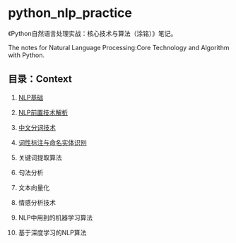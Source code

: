 # python_nlp_practice

《Python自然语言处理实战：核心技术与算法（涂铭）》笔记。

The notes for Natural Language Processing:Core Technology and Algorithm with Python.

## 目录：Context

1. [NLP基础](https://github.com/cunyu1943/python_nlp_practice/blob/master/Chapter_1/%E7%AC%AC1%E7%AB%A0%20NLP%E5%9F%BA%E7%A1%80.md)

2. [NLP前置技术解析](https://github.com/cunyu1943/python_nlp_practice/blob/master/Chapter_2/%E7%AC%AC2%E7%AB%A0%20NLP%E5%89%8D%E7%BD%AE%E6%8A%80%E6%9C%AF%E8%A7%A3%E6%9E%90.md)

3. [中文分词技术](https://github.com/cunyu1943/python_nlp_practice/blob/master/Chapter_3/%E7%AC%AC3%E7%AB%A0%20%E4%B8%AD%E6%96%87%E5%88%86%E8%AF%8D%E6%8A%80%E6%9C%AF.md)

4. [词性标注与命名实体识别]()

5. 关键词提取算法

6. 句法分析

7. 文本向量化

8. 情感分析技术

9. NLP中用到的机器学习算法

10. 基于深度学习的NLP算法








